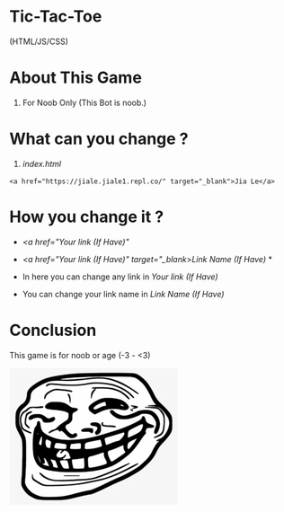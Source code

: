 # Tic-Tac-Toe
  (HTML/JS/CSS)
  
# About This Game 
  1. For Noob Only (This Bot is noob.)
  
# What can you change ?
  
  1. *index.html*
  
    <a href="https://jiale.jiale1.repl.co/" target="_blank">Jia Le</a>
    
# How you change it ?

  - *<a href="*Your link (If Have)*"*
  - *<a href="*Your link (If Have)*" target="_blank*>*Link Name (If Have)* </a>*
  
  - In here you can change any link in *Your link (If Have)*
  - You can change your link name in *Link Name (If Have)*
  
 # Conclusion
 
 This game is for noob or age (-3 - <3)
 
 ![images](https://github.com/JiaLe0709/Tic-Tac-Toe-HTML-JS-CSS-/blob/Master-Jia_Le/troll.png)
